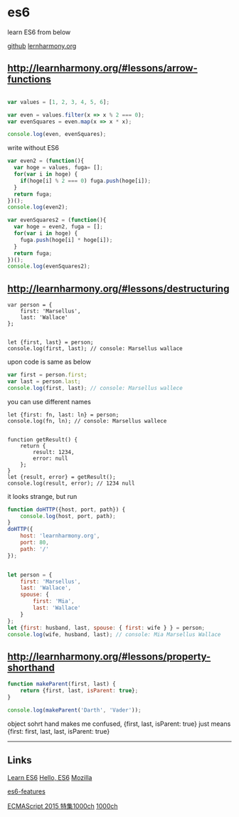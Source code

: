 # es6

learn ES6 from below

[github](https://github.com/BrianGenisio/learnharmony)
[lernharmony.org](http://learnharmony.org/#)


## http://learnharmony.org/#lessons/arrow-functions

```js

var values = [1, 2, 3, 4, 5, 6];

var even = values.filter(x => x % 2 === 0);
var evenSquares = even.map(x => x * x);

console.log(even, evenSquares);
```

write without ES6

```js
var even2 = (function(){
  var hoge = values, fuga= [];
  for(var i in hoge) {
    if(hoge[i] % 2 === 0) fuga.push(hoge[i]);
  }
  return fuga;
})();
console.log(even2);

var evenSquares2 = (function(){
  var hoge = even2, fuga = [];
  for(var i in hoge) {
    fuga.push(hoge[i] * hoge[i]);
  }
  return fuga;  
})();
console.log(evenSquares2);

```


## http://learnharmony.org/#lessons/destructuring

```
var person = {
    first: 'Marsellus',
    last: 'Wallace'
};


let {first, last} = person;
console.log(first, last); // console: Marsellus wallace
```

upon code is same as below

```js
var first = person.first;
var last = person.last;
console.log(first, last); // console: Marsellus wallece
```

you can use different names

```
let {first: fn, last: ln} = person;
console.log(fn, ln); // console: Marsellus wallece


function getResult() {
    return {
        result: 1234,
        error: null
    };
}
let {result, error} = getResult();
console.log(result, error); // 1234 null
```

it looks strange, but run

```js
function doHTTP({host, port, path}) {
    console.log(host, port, path);
}
doHTTP({
    host: 'learnharmony.org',
    port: 80,
    path: '/'
});


let person = {
    first: 'Marsellus',
    last: 'Wallace',
    spouse: {
        first: 'Mia',
        last: 'Wallace'
    }
};
let {first: husband, last, spouse: { first: wife } } = person;
console.log(wife, husband, last); // console: Mia Marsellus Wallace
```

## http://learnharmony.org/#lessons/property-shorthand

```js
function makeParent(first, last) {
    return {first, last, isParent: true};
}

console.log(makeParent('Darth', 'Vader'));
```

object sohrt hand makes me confused, {first, last, isParent: true} just means {first: first, last, last, isParent: true}









---

## Links

[Learn ES6](http://learnharmony.org/#lessons/)
[Hello, ES6](http://yoshiko-pg.github.io/slides/20150425-jsfes/)
[Mozilla](https://developer.mozilla.org/ja/docs/Web/JavaScript/Reference/Operators/Destructuring_assignment)

[es6-features](http://es6-features.org/#Constants)

[ECMAScript 2015 特集](https://html5experts.jp/series/ecma2015/)[1000ch](https://html5experts.jp/1000ch/16984/)
[1000ch](https://html5experts.jp/1000ch/16995/)
